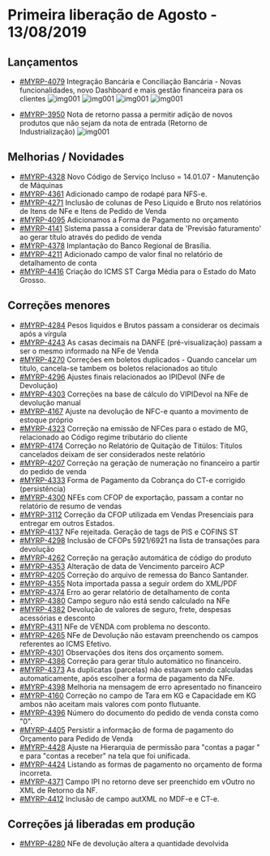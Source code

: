# Primeira liberação de Agosto - 13/08/2019


## Lançamentos

* [#MYRP-4079](https://devmyrp.atlassian.net/browse/MYRP-4079) Integração Bancária e Conciliação Bancária - Novas funcionalidades, novo Dashboard e mais gestão financeira para os clientes 
![img001](https://i.imgur.com/zs7vTMn.jpg)
![img001](https://i.imgur.com/H042PQ7.jpg)
![img001](https://i.imgur.com/7QsNhrZ.jpg)
![img001](https://i.imgur.com/YTAQgzA.jpg)

* [#MYRP-3950](https://devmyrp.atlassian.net/browse/MYRP-3950) Nota de retorno passa a permitir adição de novos produtos que não sejam da nota de entrada (Retorno de Industrialização)
![img001](https://i.imgur.com/ZxzX0hO.jpg)


## Melhorias / Novidades

* [#MYRP-4328](https://devmyrp.atlassian.net/browse/MYRP-4328) Novo Código de Serviço Incluso = 14.01.07 - Manutenção de Máquinas
* [#MYRP-4361](https://devmyrp.atlassian.net/browse/MYRP-4361) Adicionado campo de rodapé para NFS-e.
* [#MYRP-4271](https://devmyrp.atlassian.net/browse/MYRP-4271) Inclusão de colunas de Peso Liquido e Bruto nos relatórios de Itens de NFe e Itens de Pedido de Venda
* [#MYRP-4095](https://devmyrp.atlassian.net/browse/MYRP-4095) Adicionamos a Forma de Pagamento no orçamento
* [#MYRP-4141](https://devmyrp.atlassian.net/browse/MYRP-4141) Sistema passa a considerar data de 'Previsão faturamento' ao gerar título através do pedido de venda
* [#MYRP-4378](https://devmyrp.atlassian.net/browse/MYRP-4378) Implantação do Banco Regional de Brasília.
* [#MYRP-4211](https://devmyrp.atlassian.net/browse/MYRP-4211) Adicionado campo de valor final no relatório  de detalhamento de conta
* [#MYRP-4416](https://devmyrp.atlassian.net/browse/MYRP-4416) Criação do ICMS ST Carga Média para o Estado do Mato Grosso.

## Correções menores

* [#MYRP-4284](https://devmyrp.atlassian.net/browse/MYRP-4284) Pesos liquidos e Brutos passam a considerar os decimais após a vírgula
* [#MYRP-4243](https://devmyrp.atlassian.net/browse/MYRP-4243) As casas decimais na DANFE (pré-visualização) passam a ser o mesmo informado na NFe de Venda
* [#MYRP-4270](https://devmyrp.atlassian.net/browse/MYRP-4270) Correções em boletos duplicados - Quando cancelar um titulo, cancela-se tambem os boletos relacionados ao titulo
* [#MYRP-4296](https://devmyrp.atlassian.net/browse/MYRP-4296) Ajustes finais relacionados ao IPIDevol (NFe de Devolução)
* [#MYRP-4303](https://devmyrp.atlassian.net/browse/MYRP-4303) Correções na base de cálculo do VIPIDevol na NFe de devolução manual
* [#MYRP-4167](https://devmyrp.atlassian.net/browse/MYRP-4167) Ajuste na devolução de NFC-e quanto a movimento de estoque próprio
* [#MYRP-4323](https://devmyrp.atlassian.net/browse/MYRP-4323) Correção na emissão de NFCes para o estado de MG, relacionado ao Código regime tributário do cliente
* [#MYRP-4174](https://devmyrp.atlassian.net/browse/MYRP-4174) Correção no Relatório de Quitação de Titúlos: Titulos cancelados deixam de ser considerados neste relatório
* [#MYRP-4207](https://devmyrp.atlassian.net/browse/MYRP-4207) Correção na geração de numeração no financeiro a partir do pedido de venda
* [#MYRP-4333](https://devmyrp.atlassian.net/browse/MYRP-4333) Forma de Pagamento da Cobrança do CT-e corrigido (persistência)
* [#MYRP-4300](https://devmyrp.atlassian.net/browse/MYRP-4300) NFEs com CFOP de exportação, passam a contar no relatório de resumo de vendas
* [#MYRP-3112](https://devmyrp.atlassian.net/browse/MYRP-3112) Correção da CFOP utilizada em Vendas Presenciais para entregar em outros Estados.
* [#MYRP-4137](https://devmyrp.atlassian.net/browse/MYRP-4137) NFe rejeitada. Geração de tags de PIS e COFINS ST
* [#MYRP-4298](https://devmyrp.atlassian.net/browse/MYRP-4298) Inclusão de CFOPs 5921/6921 na lista de transações para devolução
* [#MYRP-4262](https://devmyrp.atlassian.net/browse/MYRP-4262) Correção na geração automática de código do produto
* [#MYRP-4353](https://devmyrp.atlassian.net/browse/MYRP-4353) Alteração de data de Vencimento parceiro ACP
* [#MYRP-4205](https://devmyrp.atlassian.net/browse/MYRP-4205) Correção do arquivo de remessa do Banco Santander.
* [#MYRP-4355](https://devmyrp.atlassian.net/browse/MYRP-4355) Nota importada passa a seguir ordem do XML/PDF
* [#MYRP-4374](https://devmyrp.atlassian.net/browse/MYRP-4374) Erro ao gerar relatório de detalhamento de conta
* [#MYRP-4380](https://devmyrp.atlassian.net/browse/MYRP-4380) Campo seguro não está sendo calculado na NFe
* [#MYRP-4382](https://devmyrp.atlassian.net/browse/MYRP-4382) Devolução de valores de seguro, frete, despesas acessórias e desconto
* [#MYRP-4311](https://devmyrp.atlassian.net/browse/MYRP-4311) NFe de VENDA com problema no desconto.
* [#MYRP-4265](https://devmyrp.atlassian.net/browse/MYRP-4265) NFe de Devolução não estavam preenchendo os campos referentes ao ICMS Efetivo.
* [#MYRP-4301](https://devmyrp.atlassian.net/browse/MYRP-4301) Observações dos itens dos orçamento somem.
* [#MYRP-4386](https://devmyrp.atlassian.net/browse/MYRP-4386) Correção para gerar título automático no financeiro.
* [#MYRP-4373](https://devmyrp.atlassian.net/browse/MYRP-4373) As duplicatas (parcelas) não estavam sendo calculadas automaticamente, após escolher a forma de pagamento da NFe.
* [#MYRP-4398](https://devmyrp.atlassian.net/browse/MYRP-4398) Melhoria na mensagem de erro apresentado no financeiro
* [#MYRP-4160](https://devmyrp.atlassian.net/browse/MYRP-4160) Correção no campo de Tara em KG e Capacidade em KG ambos não aceitam mais valores com ponto flutuante.
* [#MYRP-4396](https://devmyrp.atlassian.net/browse/MYRP-4396) Número do documento do pedido de venda consta como "0".
* [#MYRP-4405](https://devmyrp.atlassian.net/browse/MYRP-4405) Persistir a informação de forma de pagamento do Orçamento para Pedido de Venda
* [#MYRP-4428](https://devmyrp.atlassian.net/browse/MYRP-4428) Ajuste na Hierarquia de permissão para "contas a pagar " e para "contas a receber" na tela que foi unificada.
* [#MYRP-4424](https://devmyrp.atlassian.net/browse/MYRP-4424) Listando as formas de pagamento no orçamento de forma incorreta.
* [#MYRP-4371](https://devmyrp.atlassian.net/browse/MYRP-4371) Campo IPI no retorno deve ser preenchido em vOutro no XML de Retorno da NF.
* [#MYRP-4412](https://devmyrp.atlassian.net/browse/MYRP-4412) Inclusão de campo autXML no MDF-e e CT-e.


## Correções já liberadas em produção

* [#MYRP-4280](https://devmyrp.atlassian.net/browse/MYRP-4280) NFe de devolução altera a quantidade devolvida

